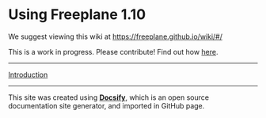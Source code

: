 # Using Freeplane 1.10

We suggest viewing this wiki at https://freeplane.github.io/wiki/#/

This is a work in progress. Please contribute! Find out how [here](contribute.md).

---

[Introduction](introduction.md)

<!--
[Understand the Freeplane interface](understanding-interface.md)

[Working with mind-map files](working-w-mind-map-files.md)

[Understanding nodes](understanding-nodes.md)

[Adding and removing nodes](add-remove-nodes.md)

[Editing nodes](editing-nodes.md)

[Selecting nodes](selecting-nodes.md)

[Moving and organizing nodes](moving-nodes.md)

[Node links](node-links.md)

[Filtering nodes](filtering-nodes.md)

[Searching nodes](searching-nodes.md)

[Formatting maps and nodes](formatting-maps-nodes.md)

[Styles](styles.md)

[CSS for HTML/Markdown](css-for-html-or-markdown.md)

[Templates](templates.md)

[Navigating the map](navigating-map.md)

[Using icons](using-icons.md)

[Using images](using-images.md)

[Customizing Freeplane](customizing-freeplane.md)

[Task and project management](task-project-management.md)

[Presentations](presentations.md)

[Sharing and printing mind maps](sharing-printing-mind-maps.md)

[Using Freeplane with other applications](using-freeplane-other-apps.md)

[Programming scripts and plugins](scripts-addons-plugins.md)

[Other topics](other-topics.md)

[Reference information](reference-info.md)
-->
---

This site was created using [**Docsify**](https://docsify.js.org), which is an open source documentation site generator, and imported in GitHub page. 
